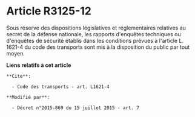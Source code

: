 # Article R3125-12

Sous réserve des dispositions législatives et réglementaires relatives au secret de la défense nationale, les rapports
d'enquêtes techniques ou d'enquêtes de sécurité établis dans les conditions prévues à l'article L. 1621-4 du code des
transports sont mis à la disposition du public par tout moyen.

**Liens relatifs à cet article**

	**Cite**:

	  - Code des transports - art. L1621-4

	**Modifié par**:

	  - Décret n°2015-869 du 15 juillet 2015 - art. 7

